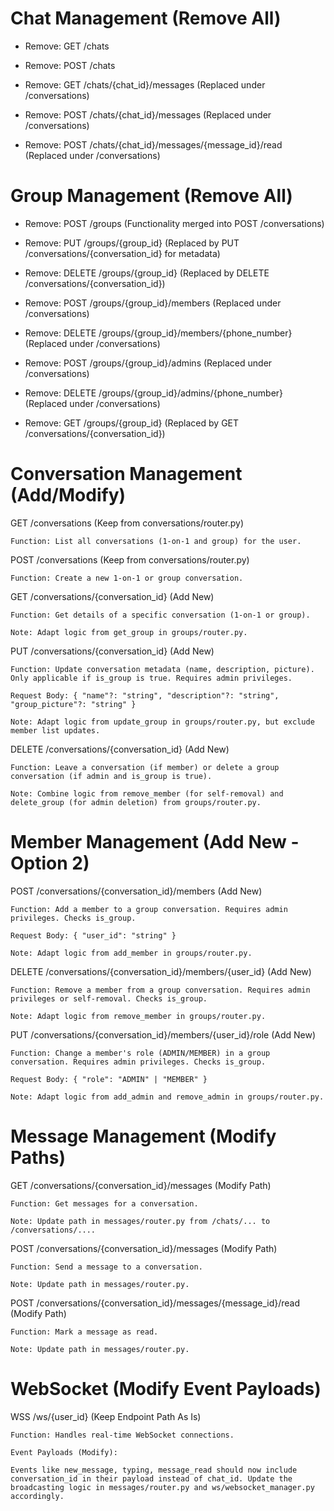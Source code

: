 # Chat Management (Remove All)

* Remove: GET /chats

* Remove: POST /chats

* Remove: GET /chats/{chat_id}/messages (Replaced under /conversations)

* Remove: POST /chats/{chat_id}/messages (Replaced under /conversations)

* Remove: POST /chats/{chat_id}/messages/{message_id}/read (Replaced under /conversations)

# Group Management (Remove All)
- Remove: POST /groups (Functionality merged into POST /conversations)

* Remove: PUT /groups/{group_id} (Replaced by PUT /conversations/{conversation_id} for metadata)

* Remove: DELETE /groups/{group_id} (Replaced by DELETE /conversations/{conversation_id})

* Remove: POST /groups/{group_id}/members (Replaced under /conversations)

* Remove: DELETE /groups/{group_id}/members/{phone_number} (Replaced under /conversations)

* Remove: POST /groups/{group_id}/admins (Replaced under /conversations)

* Remove: DELETE /groups/{group_id}/admins/{phone_number} (Replaced under /conversations)

* Remove: GET /groups/{group_id} (Replaced by GET /conversations/{conversation_id})

# Conversation Management (Add/Modify)

GET /conversations (Keep from conversations/router.py)

    Function: List all conversations (1-on-1 and group) for the user.
POST /conversations (Keep from conversations/router.py)

    Function: Create a new 1-on-1 or group conversation.

GET /conversations/{conversation_id} (Add New)

    Function: Get details of a specific conversation (1-on-1 or group).

    Note: Adapt logic from get_group in groups/router.py.

PUT /conversations/{conversation_id} (Add New)

    Function: Update conversation metadata (name, description, picture). Only applicable if is_group is true. Requires admin privileges.

    Request Body: { "name"?: "string", "description"?: "string", "group_picture"?: "string" }

    Note: Adapt logic from update_group in groups/router.py, but exclude member list updates.

DELETE /conversations/{conversation_id} (Add New)

    Function: Leave a conversation (if member) or delete a group conversation (if admin and is_group is true).

    Note: Combine logic from remove_member (for self-removal) and delete_group (for admin deletion) from groups/router.py.

# Member Management (Add New - Option 2)
POST /conversations/{conversation_id}/members (Add New)

    Function: Add a member to a group conversation. Requires admin privileges. Checks is_group.

    Request Body: { "user_id": "string" }

    Note: Adapt logic from add_member in groups/router.py.

DELETE /conversations/{conversation_id}/members/{user_id} (Add New)

    Function: Remove a member from a group conversation. Requires admin privileges or self-removal. Checks is_group.

    Note: Adapt logic from remove_member in groups/router.py.

PUT /conversations/{conversation_id}/members/{user_id}/role (Add New)

    Function: Change a member's role (ADMIN/MEMBER) in a group conversation. Requires admin privileges. Checks is_group.

    Request Body: { "role": "ADMIN" | "MEMBER" }

    Note: Adapt logic from add_admin and remove_admin in groups/router.py.

# Message Management (Modify Paths)
GET /conversations/{conversation_id}/messages (Modify Path)

    Function: Get messages for a conversation.

    Note: Update path in messages/router.py from /chats/... to /conversations/....

POST /conversations/{conversation_id}/messages (Modify Path)

    Function: Send a message to a conversation.
    
    Note: Update path in messages/router.py.

POST /conversations/{conversation_id}/messages/{message_id}/read (Modify Path)

    Function: Mark a message as read.
    
    Note: Update path in messages/router.py.

# WebSocket (Modify Event Payloads)
WSS /ws/{user_id} (Keep Endpoint Path As Is)

    Function: Handles real-time WebSocket connections.
    
    Event Payloads (Modify):
    
    Events like new_message, typing, message_read should now include conversation_id in their payload instead of chat_id. Update the broadcasting logic in messages/router.py and ws/websocket_manager.py accordingly.